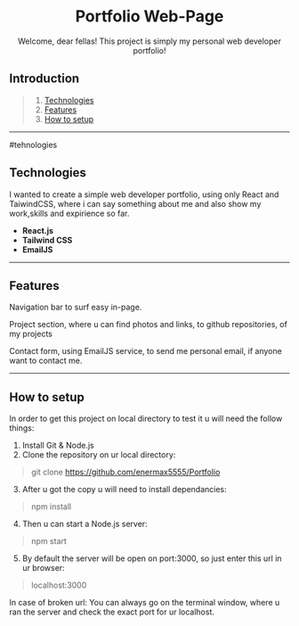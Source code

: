<center> 

# Portfolio Web-Page
  Welcome, dear fellas! This project is simply my personal web developer portfolio!

</center>

## Introduction


> 1. [Technologies](#technologies)
> 2. [Features](#features)
> 3. [How to setup](#how-to-setup)

---
#tehnologies
## Technologies 

I wanted to create a simple web developer portfolio, using only React and TaiwindCSS, where i can say something about me and also show my work,skills and expirience so far.

- __React.js__
- __Tailwind CSS__
- __EmailJS__

---

## Features

Navigation bar to surf easy in-page.

Project section, where u can find photos and links, to github repositories, of my projects
    
Contact form, using EmailJS service, to send me personal email, if anyone want to contact me.

---

## How to setup

   In order to get this project on local directory to test it u will need the follow things:
   
1. Install Git & Node.js
2. Clone the repository on ur local directory:
> git clone https://github.com/enermax5555/Portfolio
3. After u got the copy u will need to install dependancies:
> npm install
4. Then u can start a Node.js server:
>npm start
5. By default the server will be open on port:3000, so just enter this url in ur browser:
>localhost:3000

In case of broken url: You can always go on the terminal window, where u ran the server and check the exact port for ur localhost.
